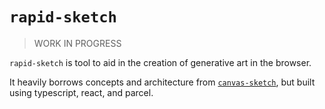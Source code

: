 # `rapid-sketch`

> WORK IN PROGRESS

`rapid-sketch` is tool to aid in the creation of generative art in the browser.

It heavily borrows concepts and architecture from [`canvas-sketch`](https://www.npmjs.com/package/canvas-sketch), but built using typescript, react, and parcel.
